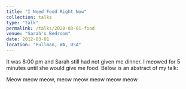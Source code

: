 ```yaml
---
title: "I Need Food Right Now"
collection: talks
type: "talk"
permalink: /talks/2020-03-01-food
venue: "Sarah's Bedroom"
date: 2012-03-01
location: "Pullman, WA, USA"
---
```

It was 8:00 pm and Sarah still had not given me dinner. I meowed for 5 minutes until she would give me food. Below is an abstract of my talk:


Meow meow meow, meow meow meow meow meow.

